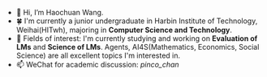 - 👋 Hi, I’m Haochuan Wang.
- 🍀 I'm currently a junior undergraduate in Harbin Institute of Technology, Weihai(HITwh), majoring in **Computer Science and Technology**.
- 🌱 Fields of interest: I'm currently studying and working on **Evaluation of LMs** and **Science of LMs**. Agents, AI4S(Mathematics, Economics, Social Science) are all excellent topics I'm interested in.
- 📫 WeChat for academic discussion: *pinco_chan*
